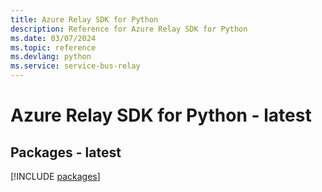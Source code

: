 ```yaml
---
title: Azure Relay SDK for Python
description: Reference for Azure Relay SDK for Python
ms.date: 03/07/2024
ms.topic: reference
ms.devlang: python
ms.service: service-bus-relay
---
```

# Azure Relay SDK for Python - latest
## Packages - latest
[!INCLUDE [packages](relay-index.md)]